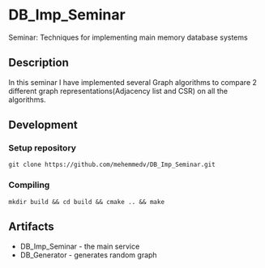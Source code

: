 # DB_Imp_Seminar

 Seminar: Techniques for implementing main memory database systems 


Description
-----------
In this seminar I have implemented several Graph algorithms to compare 2 different graph representations(Adjacency list and CSR) on all the algorithms. 


## Development
### Setup repository
```
git clone https://github.com/mehemmedv/DB_Imp_Seminar.git
```

### Compiling
```
mkdir build && cd build && cmake .. && make
```

Artifacts
---------
* DB_Imp_Seminar -  the main service
* DB_Generator - generates random graph

